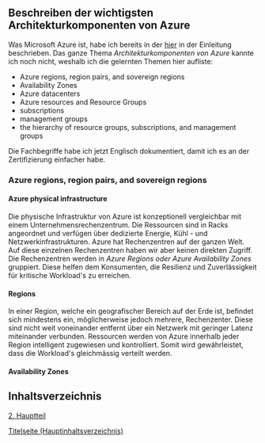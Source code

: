 ## Beschreiben der wichtigsten Architekturkomponenten von Azure

Was Microsoft Azure ist, habe ich bereits in der [hier](../1_Einleitung/Microsoft_Azure.md) in der Einleitung beschrieben. Das ganze Thema *Architekturkomponenten von Azure* kannte ich noch nicht, weshalb ich die gelernten Themen hier aufliste: 

-  Azure regions, region pairs, and sovereign regions
-  Availability Zones
-  Azure datacenters
-  Azure resources and Resource Groups
-  subscriptions
-  management groups
-  the hierarchy of resource groups, subscriptions, and management groups

Die Fachbegriffe habe ich jetzt Englisch dokumentiert, damit ich es an der Zertifizierung einfacher habe.

### Azure regions, region pairs, and sovereign regions

#### Azure physical infrastructure

Die physische Infrastruktur von Azure ist konzeptionell vergleichbar mit einem Unternehmensrechenzentrum. Die Ressourcen sind in Racks angeordnet und verfügen über dedizierte Energie, Kühl - und Netzwerkinfrastrukturen. Azure hat Rechenzentren auf der ganzen Welt. Auf diese einzelnen Rechenzentren haben wir aber keinen direkten Zugriff. Die Rechenzentren werden in *Azure Regions oder Azure Availability Zones* gruppiert. Diese helfen dem Konsumenten, die Resilienz und Zuverlässigkeit für kritische Workload's zu erreichen.

#### Regions

In einer Region, welche ein geografischer Bereich auf der Erde ist, befindet sich mindestens ein, möglicherweise jedoch mehrere, Rechenzenter. Diese sind nicht weit voneinander entfernt über ein Netzwerk mit geringer Latenz miteinander verbunden. Ressourcen werden von Azure innerhalb jeder Region intelligent zugewiesen und kontrolliert. Somit wird gewährleistet, dass die Workload's gleichmässig verteilt werden.


#### Availability Zones


## Inhaltsverzeichnis

[2. Hauptteil](./README.md)

[Titelseite (Hauptinhaltsverzeichnis)](../README.md)
